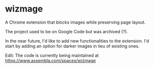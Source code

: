 # wizmage
A Chrome extension that blocks images while preserving page layout.

The project used to be on Google Code but was archived (?). 

In the near future, I'd like to add new functionalities to the extension. I'd start by adding an option for darker images in lieu of existing ones. 

Edit: The code is currently being maintained at https://www.assembla.com/spaces/wizmage
